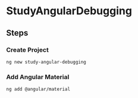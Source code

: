 # StudyAngularDebugging

## Steps

### Create Project
`ng new study-angular-debugging`

 
### Add Angular Material
`ng add @angular/material`


